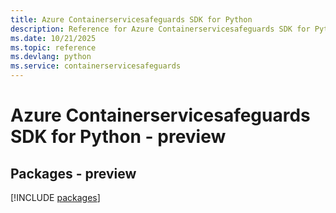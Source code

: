 ```yaml
---
title: Azure Containerservicesafeguards SDK for Python
description: Reference for Azure Containerservicesafeguards SDK for Python
ms.date: 10/21/2025
ms.topic: reference
ms.devlang: python
ms.service: containerservicesafeguards
---
```

# Azure Containerservicesafeguards SDK for Python - preview
## Packages - preview
[!INCLUDE [packages](containerservicesafeguards-index.md)]